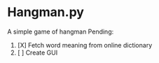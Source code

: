 # Hangman.py
A simple game of hangman
Pending:
1. [X] Fetch word meaning from online dictionary 
2. [ ] Create GUI
